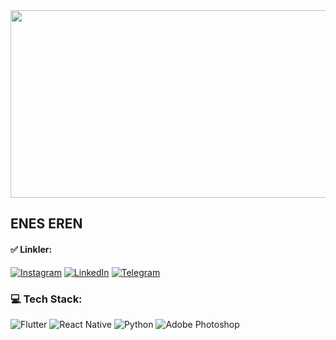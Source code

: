 <img src="https://pbs.twimg.com/profile_banners/15915340/1641310176/1500x500" width="1200" height="300" />

## ENES EREN

#### ✅ Linkler:
[![Instagram](https://img.shields.io/badge/Instagram-%23E4405F.svg?logo=Instagram&logoColor=white)](https://instagram.com/eneser3n) [![LinkedIn](https://img.shields.io/badge/LinkedIn-%230077B5.svg?logo=linkedin&logoColor=white)](https://linkedin.com/in/eneser3n) 
[![Telegram](https://img.shields.io/badge/Telegram-2CA5E0.svg?logo=Telegram&logoColor=white)](https://t.me/EnesER3N)

### 💻 Tech Stack:
![Flutter](https://img.shields.io/badge/Flutter-%2302569B.svg?style=for-the-badge&logo=Flutter&logoColor=white) ![React Native](https://img.shields.io/badge/react_native-%2320232a.svg?style=for-the-badge&logo=react&logoColor=%2361DAFB) ![Python](https://img.shields.io/badge/python-3670A0?style=for-the-badge&logo=python&logoColor=ffdd54) ![Adobe Photoshop](https://img.shields.io/badge/adobephotoshop-%2331A8FF.svg?style=for-the-badge&logo=adobephotoshop&logoColor=white) 



<!-- Proudly created with GPRM ( https://gprm.itsvg.in ) -->


<br />
